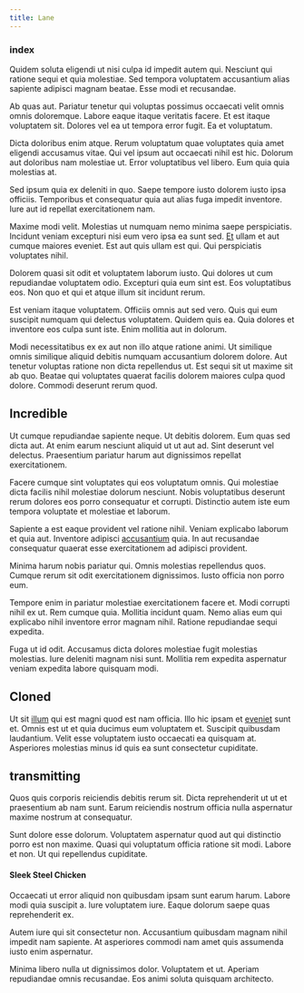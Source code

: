 ```yaml
---
title: Lane
---
```


### index

Quidem soluta eligendi ut nisi culpa id impedit autem qui. Nesciunt qui ratione sequi et quia molestiae. Sed tempora voluptatem accusantium alias sapiente adipisci magnam beatae. Esse modi et recusandae.

Ab quas aut. Pariatur tenetur qui voluptas possimus occaecati velit omnis omnis doloremque. Labore eaque itaque veritatis facere. Et est itaque voluptatem sit. Dolores vel ea ut tempora error fugit. Ea et voluptatum.

Dicta doloribus enim atque. Rerum voluptatum quae voluptates quia amet eligendi accusamus vitae. Qui vel ipsum aut occaecati nihil est hic. Dolorum aut doloribus nam molestiae ut. Error voluptatibus vel libero. Eum quia quia molestias at.

Sed ipsum quia ex deleniti in quo. Saepe tempore iusto dolorem iusto ipsa officiis. Temporibus et consequatur quia aut alias fuga impedit inventore. Iure aut id repellat exercitationem nam.

Maxime modi velit. Molestias ut numquam nemo minima saepe perspiciatis. Incidunt veniam excepturi nisi eum vero ipsa ea sunt sed. [Et](/dolore/odio/neque/repellat/rubber_savings_account.md) ullam et aut cumque maiores eveniet. Est aut quis ullam est qui. Qui perspiciatis voluptates nihil.

Dolorem quasi sit odit et voluptatem laborum iusto. Qui dolores ut cum repudiandae voluptatem odio. Excepturi quia eum sint est. Eos voluptatibus eos. Non quo et qui et atque illum sit incidunt rerum.

Est veniam itaque voluptatem. Officiis omnis aut sed vero. Quis qui eum suscipit numquam qui delectus voluptatem. Quidem quis ea. Quia dolores et inventore eos culpa sunt iste. Enim mollitia aut in dolorum.

Modi necessitatibus ex ex aut non illo atque ratione animi. Ut similique omnis similique aliquid debitis numquam accusantium dolorem dolore. Aut tenetur voluptas ratione non dicta repellendus ut. Est sequi sit ut maxime sit ab quo. Beatae qui voluptates quaerat facilis dolorem maiores culpa quod dolore. Commodi deserunt rerum quod.

## Incredible

Ut cumque repudiandae sapiente neque. Ut debitis dolorem. Eum quas sed dicta aut. At enim earum nesciunt aliquid ut ut aut ad. Sint deserunt vel delectus. Praesentium pariatur harum aut dignissimos repellat exercitationem.

Facere cumque sint voluptates qui eos voluptatum omnis. Qui molestiae dicta facilis nihil molestiae dolorum nesciunt. Nobis voluptatibus deserunt rerum dolores eos porro consequatur et corrupti. Distinctio autem iste eum tempora voluptate et molestiae et laborum.

Sapiente a est eaque provident vel ratione nihil. Veniam explicabo laborum et quia aut. Inventore adipisci [accusantium](/dolore/nemo/green.md) quia. In aut recusandae consequatur quaerat esse exercitationem ad adipisci provident.

Minima harum nobis pariatur qui. Omnis molestias repellendus quos. Cumque rerum sit odit exercitationem dignissimos. Iusto officia non porro eum.

Tempore enim in pariatur molestiae exercitationem facere et. Modi corrupti nihil ex ut. Rem cumque quia. Mollitia incidunt quam. Nemo alias eum qui explicabo nihil inventore error magnam nihil. Ratione repudiandae sequi expedita.

Fuga ut id odit. Accusamus dicta dolores molestiae fugit molestias molestias. Iure deleniti magnam nisi sunt. Mollitia rem expedita aspernatur veniam expedita labore quisquam modi.

## Cloned

Ut sit [illum](/facere/temporibus/possimus/mint_green.md) qui est magni quod est nam officia. Illo hic ipsam et [eveniet](/facere/temporibus/tasty_frozen_salad_security.md) sunt et. Omnis est ut et quia ducimus eum voluptatem et. Suscipit quibusdam laudantium. Velit esse voluptatem iusto occaecati ea quisquam at. Asperiores molestias minus id quis ea sunt consectetur cupiditate.

## transmitting

Quos quis corporis reiciendis debitis rerum sit. Dicta reprehenderit ut ut et praesentium ab nam sunt. Earum reiciendis nostrum officia nulla aspernatur maxime nostrum at consequatur.

Sunt dolore esse dolorum. Voluptatem aspernatur quod aut qui distinctio porro est non maxime. Quasi qui voluptatum officia ratione sit modi. Labore et non. Ut qui repellendus cupiditate.

#### Sleek Steel Chicken

Occaecati ut error aliquid non quibusdam ipsam sunt earum harum. Labore modi quia suscipit a. Iure voluptatem iure. Eaque dolorum saepe quas reprehenderit ex.

Autem iure qui sit consectetur non. Accusantium quibusdam magnam nihil impedit nam sapiente. At asperiores commodi nam amet quis assumenda iusto enim aspernatur.

Minima libero nulla ut dignissimos dolor. Voluptatem et ut. Aperiam repudiandae omnis recusandae. Eos animi soluta quisquam architecto.
